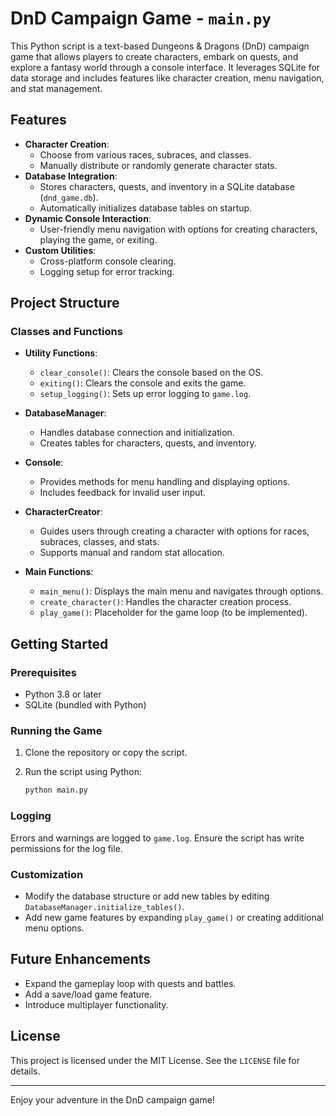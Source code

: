 # DnD Campaign Game - `main.py`

This Python script is a text-based Dungeons & Dragons (DnD) campaign game that allows players to create characters, embark on quests, and explore a fantasy world through a console interface. It leverages SQLite for data storage and includes features like character creation, menu navigation, and stat management.

## Features

- **Character Creation**:
  - Choose from various races, subraces, and classes.
  - Manually distribute or randomly generate character stats.
- **Database Integration**:
  - Stores characters, quests, and inventory in a SQLite database (`dnd_game.db`).
  - Automatically initializes database tables on startup.
- **Dynamic Console Interaction**:
  - User-friendly menu navigation with options for creating characters, playing the game, or exiting.
- **Custom Utilities**:
  - Cross-platform console clearing.
  - Logging setup for error tracking.

## Project Structure

### Classes and Functions

- **Utility Functions**:
  - `clear_console()`: Clears the console based on the OS.
  - `exiting()`: Clears the console and exits the game.
  - `setup_logging()`: Sets up error logging to `game.log`.

- **DatabaseManager**:
  - Handles database connection and initialization.
  - Creates tables for characters, quests, and inventory.

- **Console**:
  - Provides methods for menu handling and displaying options.
  - Includes feedback for invalid user input.

- **CharacterCreator**:
  - Guides users through creating a character with options for races, subraces, classes, and stats.
  - Supports manual and random stat allocation.

- **Main Functions**:
  - `main_menu()`: Displays the main menu and navigates through options.
  - `create_character()`: Handles the character creation process.
  - `play_game()`: Placeholder for the game loop (to be implemented).

## Getting Started

### Prerequisites

- Python 3.8 or later
- SQLite (bundled with Python)

### Running the Game

1. Clone the repository or copy the script.
2. Run the script using Python:

   ```bash
   python main.py
   ```

### Logging

Errors and warnings are logged to `game.log`. Ensure the script has write permissions for the log file.

### Customization

- Modify the database structure or add new tables by editing `DatabaseManager.initialize_tables()`.
- Add new game features by expanding `play_game()` or creating additional menu options.

## Future Enhancements

- Expand the gameplay loop with quests and battles.
- Add a save/load game feature.
- Introduce multiplayer functionality.

## License

This project is licensed under the MIT License. See the `LICENSE` file for details.

---

Enjoy your adventure in the DnD campaign game!
